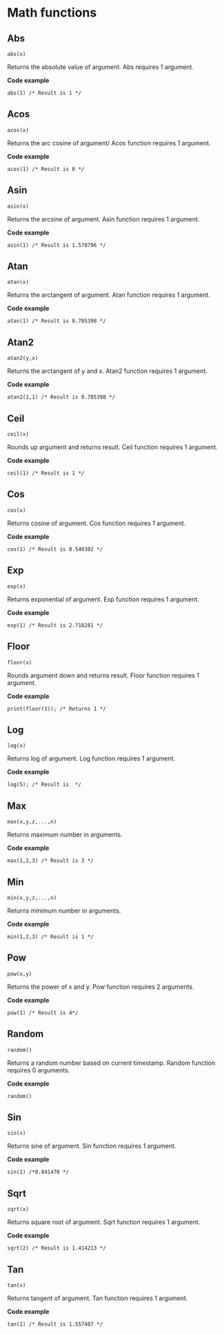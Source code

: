 # Math functions
## Abs
`abs(x)`

Returns the absolute value of argument. Abs requires 1 argument.

**Code example**

```
abs(1) /* Result is 1 */
```

## Acos
`acos(x)`

Returns the arc cosine of argument/ Acos function requires 1 argument.

**Code example**

```
acos(1) /* Result is 0 */
```

## Asin
`asin(x)`

Returns the arcsine of argument. Asin function requires 1 argument.

**Code example**

```
asin(1) /* Result is 1.570796 */
```

## Atan
`atan(x)`

Returns the arctangent of argument. Atan function requires 1 argument.

**Code example**

```
atan(1) /* Result is 0.785398 */
```

## Atan2
`atan2(y,x)`

Returns the arctangent of y and x. Atan2 function requires 1 argument.

**Code example**

```
atan2(1,1) /* Result is 0.785398 */
```

## Ceil
`ceil(x)`

Rounds up argument and returns result. Ceil function requires 1 argument.

**Code example**

```
ceil(1) /* Result is 1 */
```

## Cos
`cos(x)`

Returns cosine of argument. Cos function requires 1 argument.

**Code example**

```
cos(1) /* Result is 0.540302 */
```

## Exp
`exp(x)`

Returns exponential of argument. Exp function requires 1 argument.

**Code example**

```
exp(1) /* Result is 2.718281 */
```

## Floor
`floor(x)`

Rounds argument down and returns result. Floor function requires 1 argument.

**Code example**

```
print(floor(1)); /* Returns 1 */
```

## Log
`log(x)`

Returns log of argument. Log function requires 1 argument.

**Code example**

```
log(5); /* Result is  */
```


## Max
`max(x,y,z,...,n)`

Returns maximum number in arguments.

**Code example**

```
max(1,2,3) /* Result is 3 */
```

## Min
`min(x,y,z,...,n)`

Returns minimum number in arguments.

**Code example**

```
min(1,2,3) /* Result is 1 */
```

## Pow
`pow(x,y)`

Returns the power of x and y. Pow function requires 2 arguments.

**Code example**

```
pow(1) /* Result is 4*/
```

## Random
`random()`

Returns a random number based on current timestamp. Random function requires 0 arguments.

**Code example**

```
random()
```

## Sin
`sin(x)`

Returns sine of argument. Sin function requires 1 argument.

**Code example**

```
sin(1) /*0.841470 */
```

## Sqrt
`sqrt(x)`

Returns square root of argument. Sqrt function requires 1 argument.

**Code example**

```
sqrt(2) /* Result is 1.414213 */
```

## Tan
`tan(x)`

Returns tangent of argument. Tan function requires 1 argument.

**Code example**

```
tan(1) /* Result is 1.557407 */
```
